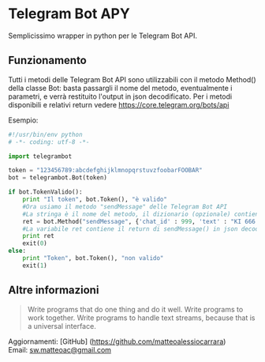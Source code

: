 # Telegram Bot APY #

Semplicissimo wrapper in python per le Telegram Bot API.

## Funzionamento ##

Tutti i metodi delle Telegram Bot API sono utilizzabili con il metodo Method() della classe Bot: basta passargli il nome del metodo, eventualmente i parametri, e verrà restituito l'output in json decodificato. 
Per i metodi disponibili e relativi return vedere https://core.telegram.org/bots/api

Esempio:

```python
#!/usr/bin/env python
# -*- coding: utf-8 -*-

import telegrambot

token = "123456789:abcdefghijklmnopqrstuvzfoobarFOOBAR"
bot = telegrambot.Bot(token)

if bot.TokenValido():
	print "Il token", bot.Token(), "è valido"
	#Ora usiamo il metodo "sendMessage" delle Telegram Bot API
	#La stringa è il nome del metodo, il dizionario (opzionale) contiene i parametri
	ret = bot.Method("sendMessage", {'chat_id' : 999, 'text' : "KI 666 TU???"})
	#La variabile ret contiene il return di sendMessage() in json decodificato
	print ret
	exit(0)
else:
	print "Token", bot.Token(), "non valido"
	exit(1)
```
## Altre informazioni ##

>  Write programs that do one thing and do it well. Write programs to work together. Write programs to handle text streams, because that is a universal interface.

Aggiornamenti: [GitHub] (https://github.com/matteoalessiocarrara)  
Email: sw.matteoac@gmail.com
